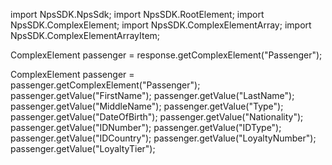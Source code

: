 import NpsSDK.NpsSdk;
import NpsSDK.RootElement;
import NpsSDK.ComplexElement;
import NpsSDK.ComplexElementArray;
import NpsSDK.ComplexElementArrayItem;

ComplexElement passenger = response.getComplexElement("Passenger");


ComplexElement passenger = passenger.getComplexElement("Passenger");
passenger.getValue("FirstName");
passenger.getValue("LastName");
passenger.getValue("MiddleName");
passenger.getValue("Type");
passenger.getValue("DateOfBirth");
passenger.getValue("Nationality");
passenger.getValue("IDNumber");
passenger.getValue("IDType");
passenger.getValue("IDCountry");
passenger.getValue("LoyaltyNumber");
passenger.getValue("LoyaltyTier");

